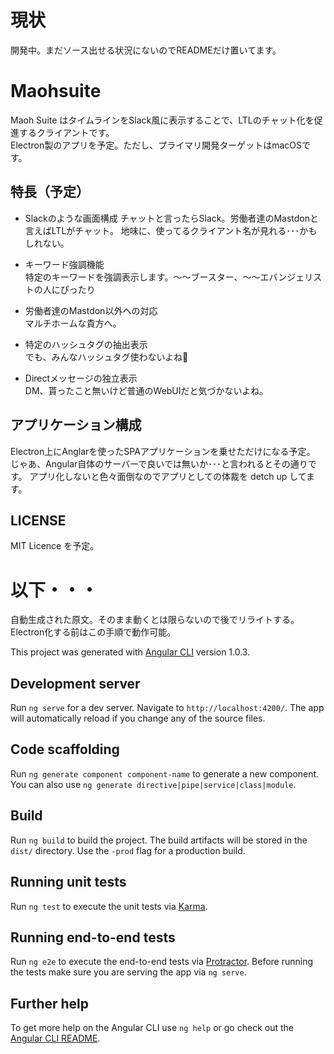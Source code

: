 # 現状
開発中。まだソース出せる状況にないのでREADMEだけ置いてます。

# Maohsuite

Maoh Suite はタイムラインをSlack風に表示することで、LTLのチャット化を促進するクライアントです。  
Electron製のアプリを予定。ただし、プライマリ開発ターゲットはmacOSです。

## 特長（予定）
* Slackのような画面構成
チャットと言ったらSlack。労働者達のMastdonと言えばLTLがチャット。
地味に、使ってるクライアント名が見れる･･･かもしれない。

* キーワード強調機能  
特定のキーワードを強調表示します。〜〜ブースター、〜〜エバンジェリストの人にぴったり

* 労働者達のMastdon以外への対応  
マルチホームな貴方へ。

* 特定のハッシュタグの抽出表示  
でも、みんなハッシュタグ使わないよね

* Directメッセージの独立表示  
DM、貰ったこと無いけど普通のWebUIだと気づかないよね。

## アプリケーション構成
Electron上にAnglarを使ったSPAアプリケーションを乗せただけになる予定。
じゃあ、Angular自体のサーバーで良いでは無いか･･･と言われるとその通りです。
アプリ化しないと色々面倒なのでアプリとしての体裁を detch up してます。

## LICENSE 
MIT Licence を予定。

# 以下・・・
自動生成された原文。そのまま動くとは限らないので後でリライトする。
Electron化する前はこの手順で動作可能。

This project was generated with [Angular CLI](https://github.com/angular/angular-cli) version 1.0.3.

## Development server

Run `ng serve` for a dev server. Navigate to `http://localhost:4200/`. The app will automatically reload if you change any of the source files.

## Code scaffolding

Run `ng generate component component-name` to generate a new component. You can also use `ng generate directive|pipe|service|class|module`.

## Build

Run `ng build` to build the project. The build artifacts will be stored in the `dist/` directory. Use the `-prod` flag for a production build.

## Running unit tests

Run `ng test` to execute the unit tests via [Karma](https://karma-runner.github.io).

## Running end-to-end tests

Run `ng e2e` to execute the end-to-end tests via [Protractor](http://www.protractortest.org/).
Before running the tests make sure you are serving the app via `ng serve`.

## Further help

To get more help on the Angular CLI use `ng help` or go check out the [Angular CLI README](https://github.com/angular/angular-cli/blob/master/README.md).
